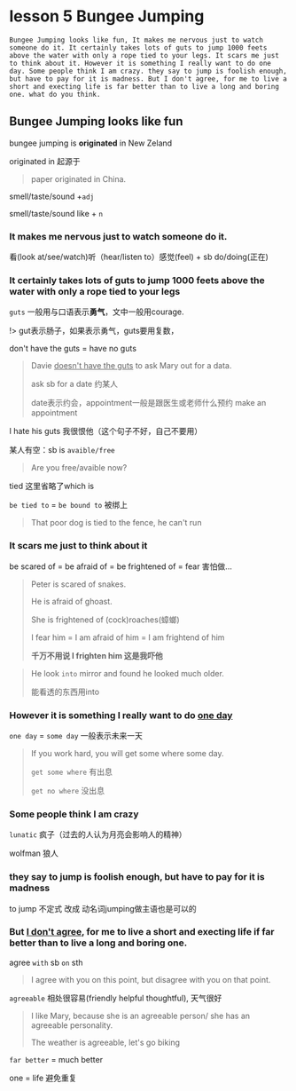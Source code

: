 # lesson 5 Bungee Jumping

```
Bungee Jumping looks like fun, It makes me nervous just to watch someone do it. It certainly takes lots of guts to jump 1000 feets above the water with only a rope tied to your legs. It scars me just to think about it. However it is something I really want to do one day. Some people think I am crazy. they say to jump is foolish enough, but have to pay for it is madness. But I don't agree, for me to live a short and execting life is far better than to live a long and boring one. what do you think.
```

## Bungee Jumping looks like fun

bungee jumping is **originated** in New Zeland

originated in 起源于

> paper originated in China.



smell/taste/sound +`adj`

smell/taste/sound like + `n`



### It makes me nervous just to watch someone do it.

看(look at/see/watch)听（hear/listen to）感觉(feel)   +  sb do/doing(正在)





### It certainly takes lots of guts to jump 1000 feets above the water with only a rope tied to your legs

`guts` 一般用与口语表示**勇气**，文中一般用courage.

!> gut表示肠子，如果表示勇气，guts要用复数，

don't have the guts = have no guts

> Davie <u>doesn't have the guts</u> to ask Mary out for a data.
>
> ask sb for a date 约某人
>
> date表示约会，appointment一般是跟医生或老师什么预约 make an appointment

I hate his guts 我很恨他（这个句子不好，自己不要用）



某人有空：sb is `avaible/free`

> Are you free/avaible now?

tied 这里省略了which is

`be tied to` = `be bound to` 被绑上

> That poor dog is tied to the fence, he can't run

### It scars me just to think about it

be scared of = be afraid of  = be frightened of = fear 害怕做...



> Peter is scared of snakes.
>
> He is afraid of ghoast.
>
> She is frightened of (cock)roaches(蟑螂)
>
> I fear him = I am afraid of him  = I am frightend of him
>
> **千万不用说 I frighten him 这是我吓他**

> He look `into` mirror and found he looked much older.
>
> 能看透的东西用into 



### However it is something I really want to do <u>one day</u>

`one day` = `some day` 一般表示未来一天

> If you work hard, you will get some where some day.
>
> `get some where` 有出息
>
> `get no where` 没出息

### Some people think I am crazy

`lunatic` 疯子（过去的人认为月亮会影响人的精神）

wolfman 狼人

### they say to jump is foolish enough, but have to pay for it is madness

to jump 不定式 改成 动名词jumping做主语也是可以的

### But <u>I don't agree</u>, for me to live a short and execting life if far better than to live a long and boring  one.

agree `with` sb `on` sth

> I agree with you on this point, but disagree with you on that point.

`agreeable` 相处很容易(friendly helpful thoughtful), 天气很好

> I like Mary, because she is an agreeable person/ she has an agreeable personality.
>
> The weather is agreeable, let's go biking

`far better` = much better

one = life 避免重复

